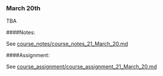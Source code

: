 ### March 20th

TBA
    

####Notes:
    

See [course_notes/course_notes_21_March_20.md](https://github.com/natenolting/BUAD-3283-E-Commerce-Web-Development/blob/spring2018/course_notes/course_notes_21_March_20.md)
    

####Assignment:
    

See [course_assignment/course_assignment_21_March_20.md](https://github.com/natenolting/BUAD-3283-E-Commerce-Web-Development/blob/spring2018/course_assignment/course_assignment_21_March_20.md)
